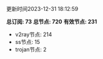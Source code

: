 更新时间2023-12-31 18:12:59

**总订阅: 73**
**总节点: 720**
**有效节点: 231**
- v2ray节点: 214
- ss节点: 15
- trojan节点: 2
